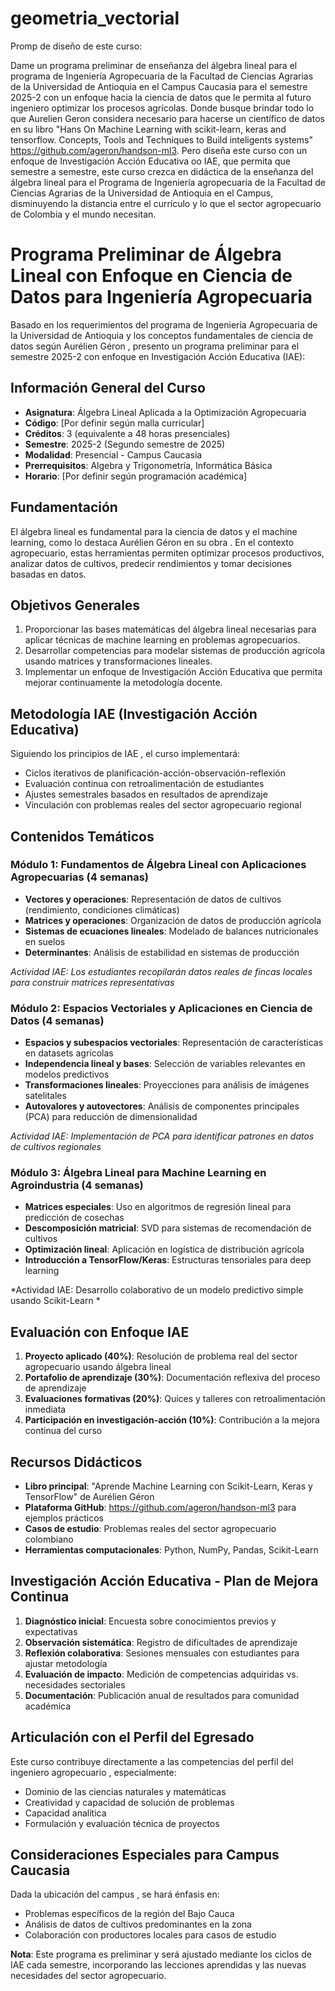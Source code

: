 # geometria_vectorial  

Promp de diseño de este curso:   

Dame un programa preliminar de enseñanza del álgebra lineal para el programa de Ingeniería Agropecuaria de la Facultad de Ciencias Agrarias de la Universidad de Antioquia en el Campus Caucasia para el semestre 2025-2 con un enfoque hacia la ciencia de datos que le permita al futuro ingeniero optimizar los procesos agrícolas. Donde busque brindar todo lo que Aurelien Geron considera necesario para hacerse un científico de datos en su libro "Hans On Machine Learning with scikit-learn, keras and tensorflow. Concepts, Tools and Techniques to Build inteligents systems" https://github.com/ageron/handson-ml3. Pero diseña este curso con un enfoque de Investigación Acción Educativa oo IAE, que permita que semestre a semestre, este curso crezca en didáctica de la enseñanza del álgebra lineal para el Programa de Ingeniería agropecuaria de la Facultad de Ciencias Agrarias de la Universidad de Antioquia en el Campus, disminuyendo la distancia entre el currículo y lo que el sector agropecuario de Colombia y el mundo necesitan. 




# Programa Preliminar de Álgebra Lineal con Enfoque en Ciencia de Datos para Ingeniería Agropecuaria

Basado en los requerimientos del programa de Ingeniería Agropecuaria de la Universidad de Antioquia  y los conceptos fundamentales de ciencia de datos según Aurélien Géron , presento un programa preliminar para el semestre 2025-2 con enfoque en Investigación Acción Educativa (IAE):

## Información General del Curso

- **Asignatura**: Álgebra Lineal Aplicada a la Optimización Agropecuaria
- **Código**: [Por definir según malla curricular]
- **Créditos**: 3 (equivalente a 48 horas presenciales)
- **Semestre**: 2025-2 (Segundo semestre de 2025)
- **Modalidad**: Presencial - Campus Caucasia
- **Prerrequisitos**: Algebra y Trigonometría, Informática Básica
- **Horario**: [Por definir según programación académica]

## Fundamentación

El álgebra lineal es fundamental para la ciencia de datos y el machine learning, como lo destaca Aurélien Géron en su obra . En el contexto agropecuario, estas herramientas permiten optimizar procesos productivos, analizar datos de cultivos, predecir rendimientos y tomar decisiones basadas en datos.

## Objetivos Generales

1. Proporcionar las bases matemáticas del álgebra lineal necesarias para aplicar técnicas de machine learning en problemas agropecuarios.
2. Desarrollar competencias para modelar sistemas de producción agrícola usando matrices y transformaciones lineales.
3. Implementar un enfoque de Investigación Acción Educativa que permita mejorar continuamente la metodología docente.

## Metodología IAE (Investigación Acción Educativa)

Siguiendo los principios de IAE , el curso implementará:
- Ciclos iterativos de planificación-acción-observación-reflexión
- Evaluación continua con retroalimentación de estudiantes
- Ajustes semestrales basados en resultados de aprendizaje
- Vinculación con problemas reales del sector agropecuario regional

## Contenidos Temáticos

### Módulo 1: Fundamentos de Álgebra Lineal con Aplicaciones Agropecuarias (4 semanas)
- **Vectores y operaciones**: Representación de datos de cultivos (rendimiento, condiciones climáticas)
- **Matrices y operaciones**: Organización de datos de producción agrícola
- **Sistemas de ecuaciones lineales**: Modelado de balances nutricionales en suelos
- **Determinantes**: Análisis de estabilidad en sistemas de producción

*Actividad IAE: Los estudiantes recopilarán datos reales de fincas locales para construir matrices representativas*

### Módulo 2: Espacios Vectoriales y Aplicaciones en Ciencia de Datos (4 semanas)
- **Espacios y subespacios vectoriales**: Representación de características en datasets agrícolas
- **Independencia lineal y bases**: Selección de variables relevantes en modelos predictivos
- **Transformaciones lineales**: Proyecciones para análisis de imágenes satelitales
- **Autovalores y autovectores**: Análisis de componentes principales (PCA) para reducción de dimensionalidad

*Actividad IAE: Implementación de PCA para identificar patrones en datos de cultivos regionales*

### Módulo 3: Álgebra Lineal para Machine Learning en Agroindustria (4 semanas)
- **Matrices especiales**: Uso en algoritmos de regresión lineal para predicción de cosechas
- **Descomposición matricial**: SVD para sistemas de recomendación de cultivos
- **Optimización lineal**: Aplicación en logística de distribución agrícola
- **Introducción a TensorFlow/Keras**: Estructuras tensoriales para deep learning

*Actividad IAE: Desarrollo colaborativo de un modelo predictivo simple usando Scikit-Learn *

## Evaluación con Enfoque IAE

1. **Proyecto aplicado (40%)**: Resolución de problema real del sector agropecuario usando álgebra lineal
2. **Portafolio de aprendizaje (30%)**: Documentación reflexiva del proceso de aprendizaje
3. **Evaluaciones formativas (20%)**: Quices y talleres con retroalimentación inmediata
4. **Participación en investigación-acción (10%)**: Contribución a la mejora continua del curso

## Recursos Didácticos

- **Libro principal**: "Aprende Machine Learning con Scikit-Learn, Keras y TensorFlow" de Aurélien Géron 
- **Plataforma GitHub**: https://github.com/ageron/handson-ml3 para ejemplos prácticos
- **Casos de estudio**: Problemas reales del sector agropecuario colombiano
- **Herramientas computacionales**: Python, NumPy, Pandas, Scikit-Learn

## Investigación Acción Educativa - Plan de Mejora Continua

1. **Diagnóstico inicial**: Encuesta sobre conocimientos previos y expectativas
2. **Observación sistemática**: Registro de dificultades de aprendizaje
3. **Reflexión colaborativa**: Sesiones mensuales con estudiantes para ajustar metodología
4. **Evaluación de impacto**: Medición de competencias adquiridas vs. necesidades sectoriales
5. **Documentación**: Publicación anual de resultados para comunidad académica

## Articulación con el Perfil del Egresado

Este curso contribuye directamente a las competencias del perfil del ingeniero agropecuario , especialmente:
- Dominio de las ciencias naturales y matemáticas
- Creatividad y capacidad de solución de problemas
- Capacidad analítica
- Formulación y evaluación técnica de proyectos

## Consideraciones Especiales para Campus Caucasia

Dada la ubicación del campus , se hará énfasis en:
- Problemas específicos de la región del Bajo Cauca
- Análisis de datos de cultivos predominantes en la zona
- Colaboración con productores locales para casos de estudio

**Nota**: Este programa es preliminar y será ajustado mediante los ciclos de IAE cada semestre, incorporando las lecciones aprendidas y las nuevas necesidades del sector agropecuario.